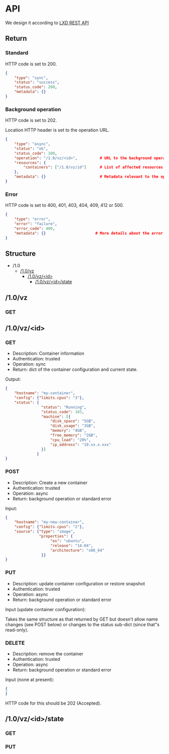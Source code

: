 # API

We design it according to [LXD REST API](https://github.com/lxc/lxd/blob/master/specs/rest-api.md)

## Return

### Standard

HTTP code is set to 200.

```json
{
    "type": "sync",
    "status": "success",
    "status_code": 200,
    "metadata": {}
}
```

### Background operation

HTTP code is set to 202.

Location HTTP header is set to the operation URL.

```json
{
    "type": "async",
    "status": "ok",
    "status_code": 100,
    "operation": "/1.0/vz/<id>",          # URL to the background operation
    "resources": {
        "containers": ["/1.0/vz/id"]      # List of affected resources
    },
    "metadata": {}                        # Metadata relevant to the operation
}
```

### Error

HTTP code is set to 400, 401, 403, 404, 409, 412 or 500.

```json
{
    "type": "error",
    "error": "failure",
    "error_code": 400,
    "metadata": {}                      # More details about the error
}
```

## Structure

* /1.0
    * [/1.0/vz](#10-vz)
        * [/1.0/vz/\<id\>](#10-vz-id)
            * [/1.0/vz/\<id\>/state](#10-vz-id-state)

## <a name="10-vz"></a> /1.0/vz

### GET


## <a name="10-vz-id"></a> /1.0/vz/\<id\>

### GET
* Description: Container information
* Authentication: trusted
* Operation: sync
* Return: dict of the container configuration and current state.

Output:
```json
{
    "hostname": "my-container",
    "config": {"limits.cpus": "3"},
    "status": {
                "status": "Running",
                "status_code": 103,
                "machine": [{
                    "disk_space": "5GB",
                    "disk_usage": "3GB",
                    "memory": "4GB",
                    "free_memory": "2GB",
                    "cpu_load": "20%",
                    "ip_address": "10.xx.x.xxx"
                }]
              }
}
```

### POST
* Description: Create a new container
* Authentication: trusted
* Operation: async
* Return: background operation or standard error

Input:
```json
{
    "hostname": "my-new-container",                                         # 64 chars max, ASCII, no slash, no colon and no comma
    "config": {"limits.cpus": "2"},                                     # Config override.
    "source": {"type": "image",                                         # Can be: "image", "migration", "copy" or "none"
               "properties": {                                          # Properties
                    "os": "ubuntu",
                    "release": "14.04",
                    "architecture": "x86_64"
                }}
}
```

### PUT
* Description: update container configuration or restore snapshot
* Authentication: trusted
* Operation: async
* Return: background operation or standard error

Input (update container configuration):

Takes the same structure as that returned by GET but doesn't allow name changes (see POST below) or changes to the status sub-dict (since that"s read-only).

### DELETE
* Description: remove the container
* Authentication: trusted
* Operation: async
* Return: background operation or standard error

Input (none at present):

```json
{
}
```

HTTP code for this should be 202 (Accepted).

## <a name="10-vz-id-state"></a> /1.0/vz/\<id\>/state

### GET

### PUT
